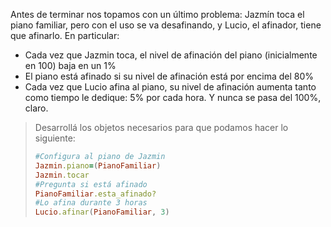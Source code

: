 Antes de terminar nos topamos con un último problema: Jazmín toca el piano familiar, pero con el uso se va desafinando, y Lucio, el afinador, tiene que afinarlo. En particular: 

* Cada vez que Jazmin toca, el nivel de afinación del piano (inicialmente en 100) baja en un 1%
* El piano está afinado si su nivel de afinación está por encima del 80%
* Cada vez que Lucio afina al piano, su nivel de afinación aumenta tanto como tiempo le dedique: 5% por cada hora. Y nunca se pasa del 100%, claro. 

> Desarrollá los objetos necesarios para que podamos hacer lo siguiente: 
> 
> ```ruby
> #Configura al piano de Jazmin
> Jazmin.piano=(PianoFamiliar) 
> Jazmin.tocar
> #Pregunta si está afinado
> PianoFamiliar.esta_afinado?
> #Lo afina durante 3 horas
> Lucio.afinar(PianoFamiliar, 3)
```